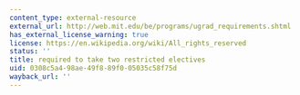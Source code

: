 ```yaml
---
content_type: external-resource
external_url: http://web.mit.edu/be/programs/ugrad_requirements.shtml
has_external_license_warning: true
license: https://en.wikipedia.org/wiki/All_rights_reserved
status: ''
title: required to take two restricted electives
uid: 0308c5a4-98ae-49f8-89f0-05035c58f75d
wayback_url: ''
---
```


